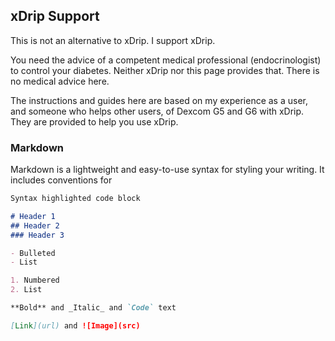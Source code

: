 ## xDrip Support

This is not an alternative to xDrip. I support xDrip.  

You need the advice of a competent medical professional (endocrinologist) to control your diabetes. Neither xDrip nor this page provides that. There is no medical advice here.

The instructions and guides here are based on my experience as a user, and someone who helps other users, of Dexcom G5 and G6 with xDrip. They are provided to help you use xDrip.

### Markdown

Markdown is a lightweight and easy-to-use syntax for styling your writing. It includes conventions for

```markdown
Syntax highlighted code block

# Header 1
## Header 2
### Header 3

- Bulleted
- List

1. Numbered
2. List

**Bold** and _Italic_ and `Code` text

[Link](url) and ![Image](src)
```
